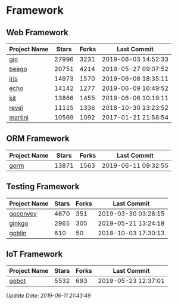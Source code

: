 # Framework

## Web Framework

| Project Name | Stars | Forks | Last Commit |
| ------------ | ----- | ----- | ----------- |
| [gin](https://github.com/gin-gonic/gin) | 27996 | 3231 | 2019-06-03 14:52:33 |
| [beego](https://github.com/astaxie/beego) | 20751 | 4214 | 2019-05-27 09:07:52 |
| [iris](https://github.com/kataras/iris) | 14973 | 1570 | 2019-06-08 18:35:11 |
| [echo](https://github.com/labstack/echo) | 14142 | 1277 | 2019-06-09 16:49:52 |
| [kit](https://github.com/go-kit/kit) | 13866 | 1455 | 2019-06-06 10:19:11 |
| [revel](https://github.com/revel/revel) | 11115 | 1336 | 2018-10-30 13:23:52 |
| [martini](https://github.com/go-martini/martini) | 10569 | 1092 | 2017-01-21 21:58:54 |

## ORM Framework

| Project Name | Stars | Forks | Last Commit |
| ------------ | ----- | ----- | ----------- |
| [gorm](https://github.com/jinzhu/gorm) | 13871 | 1563 | 2019-06-11 09:32:55 |

## Testing Framework

| Project Name | Stars | Forks | Last Commit |
| ------------ | ----- | ----- | ----------- |
| [goconvey](https://github.com/smartystreets/goconvey) | 4670 | 351 | 2019-03-30 03:26:15 |
| [ginkgo](https://github.com/onsi/ginkgo) | 2965 | 305 | 2019-05-21 13:24:18 |
| [goblin](https://github.com/franela/goblin) | 610 | 50 | 2018-10-03 17:30:13 |

## IoT Framework

| Project Name | Stars | Forks | Last Commit |
| ------------ | ----- | ----- | ----------- |
| [gobot](https://github.com/hybridgroup/gobot) | 5532 | 693 | 2019-05-23 12:37:01 |

*Update Date: 2019-06-11 21:43:49*